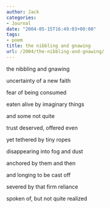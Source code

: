 ```yaml
---
author: Jack
categories:
- Journal
date: "2004-05-15T16:49:03+00:00"
tags:
- poem
title: the nibbling and gnawing
url: /2004/the-nibbling-and-gnawing/
---
```


the nibbling and gnawing
  
uncertainty of a new faith
  
fear of being consumed
  
eaten alive by imaginary things
  
and some not quite

trust deserved, offered even
  
yet tethered by tiny ropes
  
disappearing into fog and dust
  
anchored by them and then
  
and longing to be cast off
  
severed by that firm reliance
  
spoken of, but not quite realized